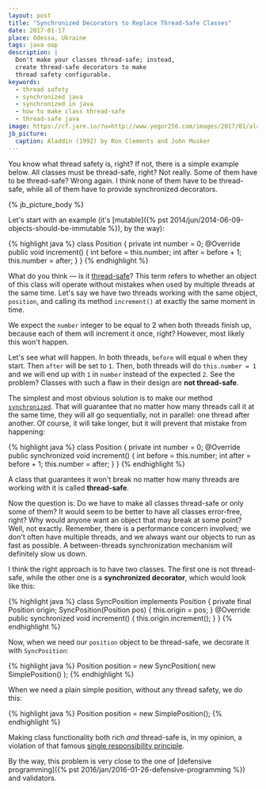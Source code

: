 ```yaml
---
layout: post
title: "Synchronized Decorators to Replace Thread-Safe Classes"
date: 2017-01-17
place: Odessa, Ukraine
tags: java oop
description: |
  Don't make your classes thread-safe; instead,
  create thread-safe decorators to make
  thread safety configurable.
keywords:
  - thread safety
  - synchronized java
  - synchronized in java
  - how to make class thread-safe
  - thread-safe java
image: https://cf.jare.io/?u=http://www.yegor256.com/images/2017/01/aladdin.jpg
jb_picture:
  caption: Aladdin (1992) by Ron Clements and John Musker
---
```


You know what thread safety is, right? If not, there is a simple example
below. All classes must be thread-safe, right? Not really. Some of them
have to be thread-safe? Wrong again. I think none of them have to
be thread-safe, while all of them have to provide synchronized decorators.

<!--more-->

{% jb_picture_body %}

Let's start with an example (it's
[mutable]({% pst 2014/jun/2014-06-09-objects-should-be-immutable %}), by the way):

{% highlight java %}
class Position {
  private int number = 0;
  @Override
  public void increment() {
    int before = this.number;
    int after = before + 1;
    this.number = after;
  }
}
{% endhighlight %}

What do you think &mdash; is it [thread-safe](https://en.wikipedia.org/wiki/Thread_safety)?
This term refers to whether
an object of this class will operate without mistakes when used by multiple
threads at the same time. Let's say we have two threads working with
the same object, `position`, and calling its method `increment()` at
exactly the same moment in time.

We expect the `number` integer to be equal to 2 when both threads
finish up, because each of them will increment it once, right?
However, most likely this won't happen.

Let's see what will happen. In both threads, `before`
will equal `0` when they start. Then `after` will be set to `1`. Then, both threads
will do `this.number = 1` and we will end up with `1` in `number` instead
of the expected `2`. See the problem? Classes with such a flaw in their
design are **not thread-safe**.

The simplest and most obvious solution is to make our method
[`synchronized`](https://docs.oracle.com/javase/tutorial/essential/concurrency/syncmeth.html).
That will guarantee that no matter how many threads call it
at the same time, they will all go sequentially, not in parallel: one
thread after another. Of course, it will take longer, but it will prevent
that mistake from happening:

{% highlight java %}
class Position {
  private int number = 0;
  @Override
  public synchronized void increment() {
    int before = this.number;
    int after = before + 1;
    this.number = after;
  }
}
{% endhighlight %}

A class that guarantees it won't break no matter how many threads
are working with it is called **thread-safe**.

Now the question is: Do we have to make all classes
thread-safe or only some of them? It would seem to be better to have all
classes error-free, right? Why would anyone want an object
that may break at some point? Well, not exactly. Remember, there is
a performance concern involved; we don't often have multiple
threads, and we always want our objects to run as fast as possible.
A between-threads synchronization mechanism will definitely slow us down.

I think the right approach is to have two classes. The first one
is not thread-safe, while the other one is a **synchronized decorator**,
which would look like this:

{% highlight java %}
class SyncPosition implements Position {
  private final Position origin;
  SyncPosition(Position pos) {
    this.origin = pos;
  }
  @Override
  public synchronized void increment() {
    this.origin.increment();
  }
}
{% endhighlight %}

Now, when we need our `position` object to be thread-safe, we decorate
it with `SyncPosition`:

{% highlight java %}
Position position = new SyncPosition(
  new SimplePosition()
);
{% endhighlight %}

When we need a plain simple position, without any thread safety, we do this:

{% highlight java %}
Position position = new SimplePosition();
{% endhighlight %}

Making class functionality both rich _and_ thread-safe is, in my opinion,
a violation of that famous
[single responsibility principle](https://en.wikipedia.org/wiki/Single_responsibility_principle).

By the way, this problem is very close to the one of
[defensive programming]({% pst 2016/jan/2016-01-26-defensive-programming %})
and validators.
